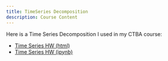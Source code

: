 ```yaml
---
title: TimeSeries Decomposition
description: Course Content
---
```


Here is a Time Series Decomposition I used in my CTBA course:
-  [Time Series HW (html)](./BUAD5112-M3-TimeSeries.html)
-  [Time Series HW (ipynb)](./BUAD5112-M3-TimeSeries.ipynb)
